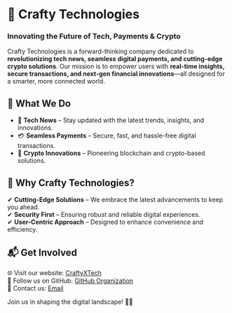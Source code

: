 # 🚀 Crafty Technologies  

### **Innovating the Future of Tech, Payments & Crypto**  

Crafty Technologies is a forward-thinking company dedicated to **revolutionizing tech news, seamless digital payments, and cutting-edge crypto solutions**. Our mission is to empower users with **real-time insights, secure transactions, and next-gen financial innovations**—all designed for a smarter, more connected world.  

## 🌟 What We Do  

- 📰 **Tech News** – Stay updated with the latest trends, insights, and innovations.  
- 💳 **Seamless Payments** – Secure, fast, and hassle-free digital transactions.  
- 🔗 **Crypto Innovations** – Pioneering blockchain and crypto-based solutions.  

## 🚀 Why Crafty Technologies?  

✔ **Cutting-Edge Solutions** – We embrace the latest advancements to keep you ahead.  
✔ **Security First** – Ensuring robust and reliable digital experiences.  
✔ **User-Centric Approach** – Designed to enhance convenience and efficiency.  

## 📬 Get Involved  

🌐 Visit our website: [CraftyXTech](craftyxtach.com)  
🐙 Follow us on GitHub: [GitHub Organization](https://github.com/CraftyXtech)  
📧 Contact us: [Email](mailto:info@craftytechnologies.com)  

Join us in shaping the digital landscape! 🚀💡  

